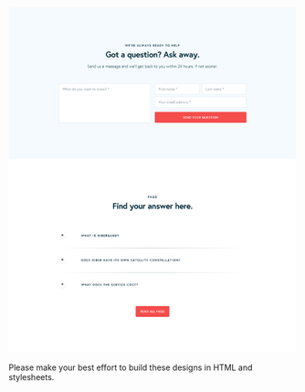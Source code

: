 ![screenshot image](designs/screenshot.png)

Please make your best effort to build these designs in HTML and stylesheets.